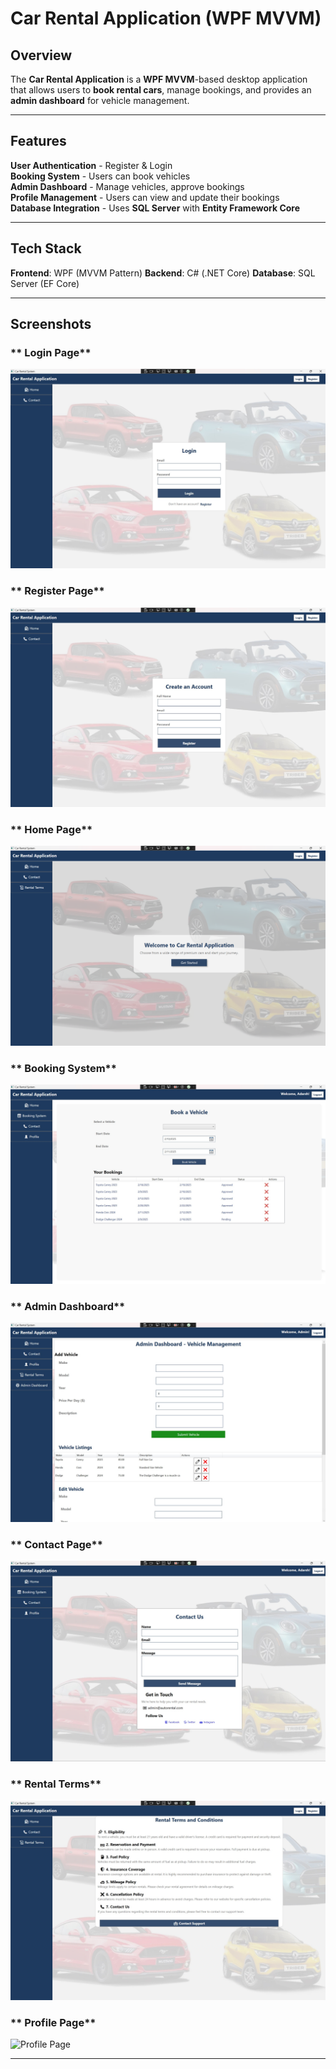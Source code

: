 #  Car Rental Application (WPF MVVM)

##  Overview
The **Car Rental Application** is a **WPF MVVM**-based desktop application that allows users to **book rental cars**, manage bookings, and provides an **admin dashboard** for vehicle management.

---

##  Features
 **User Authentication** - Register & Login  
 **Booking System** - Users can book vehicles  
 **Admin Dashboard** - Manage vehicles, approve bookings  
 **Profile Management** - Users can view and update their bookings  
 **Database Integration** - Uses **SQL Server** with **Entity Framework Core**

---

##  Tech Stack
 **Frontend**: WPF (MVVM Pattern)
 **Backend**: C# (.NET Core)
 **Database**: SQL Server (EF Core)
 
 ---
 
 
##  Screenshots

### ** Login Page**
![Login Page](Screenshots/Login_Page.jpg)

### ** Register Page**
![Register Page](Screenshots/Register_Page.jpg)

### ** Home Page**
![Home Page](Screenshots/HomePage.jpg)

### ** Booking System**
![Booking System](Screenshots/Booking_System.jpg)

### ** Admin Dashboard**
![Admin Dashboard](Screenshots/Admin_Dashboard.jpg)

### ** Contact Page**
![Contact Page](Screenshots/Contact_Page.jpg)

### ** Rental Terms**
![RentalTerms Page](Screenshots/RentalTerms.jpg)

### ** Profile Page**
![Profile Page](Screenshots/Profile.jpg)

---

